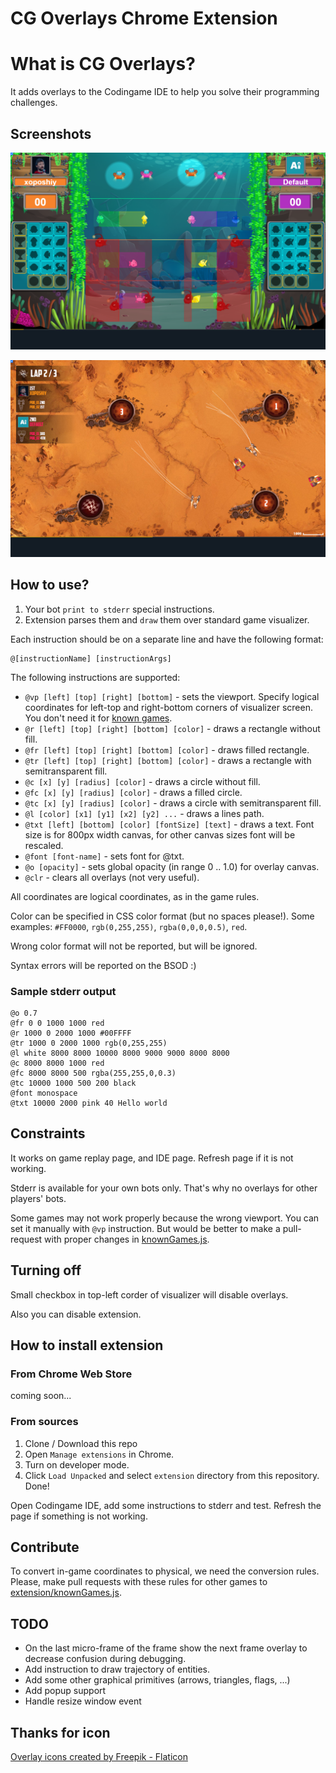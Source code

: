 # CG Overlays Chrome Extension

# What is CG Overlays?
It adds overlays to the Codingame IDE to help you solve their programming challenges.

## Screenshots

![screenshot](screenshot.png)

![screenshot2](screenshot2.png)


## How to use?

1. Your bot `print to stderr` special instructions.
2. Extension parses them and `draw` them over standard game visualizer.

Each instruction should be on a separate line and have the following format: 
```
@[instructionName] [instructionArgs]
```

The following instructions are supported:
- `@vp [left] [top] [right] [bottom]` - sets the viewport. Specify logical coordinates for left-top and right-bottom corners of visualizer screen. You don't need it for [known games](extension/knownGames.js).
- `@r [left] [top] [right] [bottom] [color]` - draws a rectangle without fill.
- `@fr [left] [top] [right] [bottom] [color]` - draws filled rectangle.
- `@tr [left] [top] [right] [bottom] [color]` - draws a rectangle with semitransparent fill.
- `@c [x] [y] [radius] [color]` - draws a circle without fill.
- `@fc [x] [y] [radius] [color]` - draws a filled circle.
- `@tc [x] [y] [radius] [color]` - draws a circle with semitransparent fill.
- `@l [color] [x1] [y1] [x2] [y2] ...` - draws a lines path.
- `@txt [left] [bottom] [color] [fontSize] [text]` - draws a text. Font size is for 800px width canvas, for other canvas sizes font will be rescaled.
- `@font [font-name]` - sets font for @txt.
- `@o [opacity]` - sets global opacity (in range 0 .. 1.0) for overlay canvas.
- `@clr` - clears all overlays (not very useful).

All coordinates are logical coordinates, as in the game rules.

Color can be specified in CSS color format (but no spaces please!). Some examples:
`#FF0000`, `rgb(0,255,255)`, `rgba(0,0,0,0.5)`, `red`.

Wrong color format will not be reported, but will be ignored.

Syntax errors will be reported on the BSOD :)

### Sample stderr output

```
@o 0.7
@fr 0 0 1000 1000 red
@r 1000 0 2000 1000 #00FFFF
@tr 1000 0 2000 1000 rgb(0,255,255)
@l white 8000 8000 10000 8000 9000 9000 8000 8000
@c 8000 8000 1000 red
@fc 8000 8000 500 rgba(255,255,0,0.3)
@tc 10000 1000 500 200 black
@font monospace
@txt 10000 2000 pink 40 Hello world
```

## Constraints
It works on game replay page, and IDE page. Refresh page if it is not working.

Stderr is available for your own bots only. That's why no overlays for other players' bots.

Some games may not work properly because the wrong viewport. You can set it manually with `@vp` instruction. But would be better to make a pull-request with proper changes in [knownGames.js](https://github.com/xoposhiy/cg-overlays/blob/main/extension/knownGames.js).

## Turning off
Small checkbox in top-left corder of visualizer will disable overlays.

Also you can disable extension.

## How to install extension

### From Chrome Web Store

coming soon...

### From sources

1. Clone / Download this repo
2. Open `Manage extensions` in Chrome.
3. Turn on developer mode.
4. Click `Load Unpacked` and select `extension` directory from this repository.
Done!

Open Codingame IDE, add some instructions to stderr and test. Refresh the page if something is not working.

## Contribute

To convert in-game coordinates to physical, we need the conversion rules.
Please, make pull requests with these rules for other games to [extension/knownGames.js](extension/knownGames.js).

## TODO

* On the last micro-frame of the frame show the next frame overlay to decrease confusion during debugging.
* Add instruction to draw trajectory of entities.  
* Add some other graphical primitives (arrows, triangles, flags, ...)
* Add popup support
* Handle resize window event

## Thanks for icon

[Overlay icons created by Freepik - Flaticon](https://www.flaticon.com/free-icons/overlay)